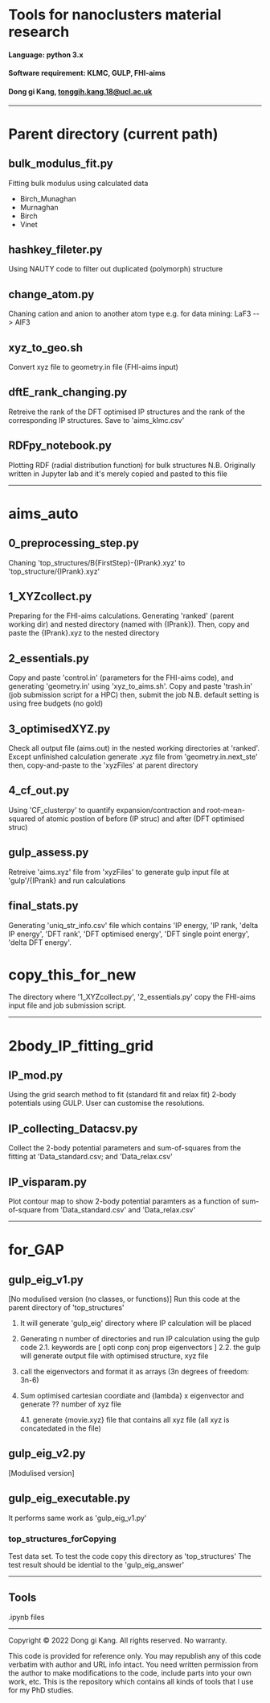 # Tools for nanoclusters material research

#### Language: python 3.x
#### Software requirement: KLMC, GULP, FHI-aims
#### Dong gi Kang, tonggih.kang.18@ucl.ac.uk

----
# Parent directory (current path)

## bulk_modulus_fit.py
Fitting bulk modulus using calculated data
- Birch_Munaghan
- Murnaghan
- Birch
- Vinet

## hashkey_fileter.py
Using NAUTY code to filter out duplicated (polymorph) structure

## change_atom.py
Chaning cation and anion to another atom type
e.g. for data mining:  LaF3 --> AlF3 

## xyz_to_geo.sh
Convert xyz file to geometry.in file (FHI-aims input)

## dftE_rank_changing.py
Retreive the rank of the DFT optimised IP structures and the rank of the corresponding IP structures.
Save to 'aims_klmc.csv'

## RDFpy_notebook.py
Plotting RDF (radial distribution function) for bulk structures
N.B.  Originally written in Jupyter lab and it's merely copied and pasted to this file

----

# aims_auto

## 0_preprocessing_step.py
Chaning 'top_structures/B{FirstStep}-{IPrank}.xyz' to 'top_structure/{IPrank}.xyz' 

## 1_XYZcollect.py
Preparing for the FHI-aims calculations. Generating 'ranked' (parent working dir) and nested directory (named with {IPrank}).
Then, copy and paste the {IPrank}.xyz to the nested directory

## 2_essentials.py
Copy and paste 'control.in' (parameters for the FHI-aims code), and generating 'geometry.in' using 'xyz_to_aims.sh'.
Copy and paste 'trash.in' (job submission script for a HPC) then, submit the job
N.B. default setting is using free budgets (no gold)

## 3_optimisedXYZ.py
Check all output file (aims.out) in the nested working directories at 'ranked'.
Except unfinished calculation generate .xyz file from 'geometry.in.next_ste' then, copy-and-paste to the 'xyzFiles' at 
parent directory

## 4_cf_out.py
Using 'CF_clusterpy' to quantify expansion/contraction and root-mean-squared of atomic postion of before (IP struc) 
and after (DFT optimised struc)

## gulp_assess.py
Retreive 'aims.xyz' file from 'xyzFiles' to generate gulp input file at 'gulp'/{IPrank} and run calculations

## final_stats.py
Generating 'uniq_str_info.csv' file which contains 'IP energy, 'IP rank, 'delta IP energy', 'DFT rank', 'DFT optimised energy', 
'DFT single point energy', 'delta DFT energy'.

# copy_this_for_new
The directory where '1_XYZcollect.py', '2_essentials.py' copy the FHI-aims input file and job submission script.

---

# 2body_IP_fitting_grid

## IP_mod.py
Using the grid search method to fit (standard fit and relax fit) 2-body potentials using GULP.
User can customise the resolutions.

## IP_collecting_Datacsv.py
Collect the 2-body potential parameters and sum-of-squares from the fitting at 'Data_standard.csv; and 'Data_relax.csv'

## IP_visparam.py
Plot contour map to show 2-body potential paramters as a function of sum-of-square from 'Data_standard.csv' and 'Data_relax.csv'

----

# for_GAP

## gulp_eig_v1.py
[No modulised version (no classes, or functions)]
Run this code at the parent directory of 'top_structures'

1. It will generate 'gulp_eig' directory where IP calculation will be placed

2. Generating n number of directories and run IP calculation using the gulp code
    2.1. keywords are [ opti conp conj prop eigenvectors ]
    2.2. the gulp will generate output file with optimised structure, xyz file

3. call the eigenvectors and format it as arrays (3n degrees of freedom: 3n-6)

4. Sum optimised cartesian coordiate and {lambda} x eigenvector and
    generate ?? number of xyz file

    4.1. generate {movie.xyz} file that contains all xyz file
    (all xyz is concatedated in the file)

## gulp_eig_v2.py
[Modulised version]

## gulp_eig_executable.py
It performs same work as 'gulp_eig_v1.py'

### top_structures_forCopying
Test data set. To test the code copy this directory as 'top_structures'
The test result should be idential to the 'gulp_eig_answer'

----
## Tools
.ipynb files

----
Copyright © 2022 Dong gi Kang. All rights reserved. No warranty.

This code is provided for reference only. You may republish any of this code verbatim with author and URL info intact.
You need written permission from the author to make modifications to the code, include parts into your own work, etc.
This is the repository which contains all kinds of tools that I use for my PhD studies.


